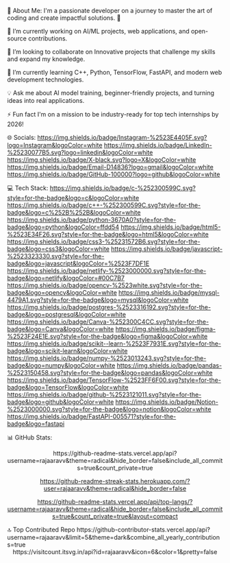 💫 About Me:
I'm a passionate developer on a journey to master the art of coding and create impactful solutions. 🚀

🔭 I’m currently working on
AI/ML projects, web applications, and open-source contributions.

🤝 I’m looking to collaborate on
Innovative projects that challenge my skills and expand my knowledge.

🌱 I’m currently learning
C++, Python, TensorFlow, FastAPI, and modern web development technologies.

💡 Ask me about
AI model training, beginner-friendly projects, and turning ideas into real applications.

⚡ Fun fact
I'm on a mission to be industry-ready for top tech internships by 2026!

🌐 Socials:
https://img.shields.io/badge/Instagram-%2523E4405F.svg?logo=Instagram&logoColor=white
https://img.shields.io/badge/LinkedIn-%25230077B5.svg?logo=linkedin&logoColor=white
https://img.shields.io/badge/X-black.svg?logo=X&logoColor=white
https://img.shields.io/badge/Email-D14836?logo=gmail&logoColor=white
https://img.shields.io/badge/GitHub-100000?logo=github&logoColor=white

💻 Tech Stack:
https://img.shields.io/badge/c-%252300599C.svg?style=for-the-badge&logo=c&logoColor=white
https://img.shields.io/badge/c++-%252300599C.svg?style=for-the-badge&logo=c%252B%252B&logoColor=white
https://img.shields.io/badge/python-3670A0?style=for-the-badge&logo=python&logoColor=ffdd54
https://img.shields.io/badge/html5-%2523E34F26.svg?style=for-the-badge&logo=html5&logoColor=white
https://img.shields.io/badge/css3-%25231572B6.svg?style=for-the-badge&logo=css3&logoColor=white
https://img.shields.io/badge/javascript-%2523323330.svg?style=for-the-badge&logo=javascript&logoColor=%2523F7DF1E
https://img.shields.io/badge/netlify-%2523000000.svg?style=for-the-badge&logo=netlify&logoColor=#00C7B7
https://img.shields.io/badge/opencv-%2523white.svg?style=for-the-badge&logo=opencv&logoColor=white
https://img.shields.io/badge/mysql-4479A1.svg?style=for-the-badge&logo=mysql&logoColor=white
https://img.shields.io/badge/postgres-%2523316192.svg?style=for-the-badge&logo=postgresql&logoColor=white
https://img.shields.io/badge/Canva-%252300C4CC.svg?style=for-the-badge&logo=Canva&logoColor=white
https://img.shields.io/badge/figma-%2523F24E1E.svg?style=for-the-badge&logo=figma&logoColor=white
https://img.shields.io/badge/scikit--learn-%2523F7931E.svg?style=for-the-badge&logo=scikit-learn&logoColor=white
https://img.shields.io/badge/numpy-%2523013243.svg?style=for-the-badge&logo=numpy&logoColor=white
https://img.shields.io/badge/pandas-%2523150458.svg?style=for-the-badge&logo=pandas&logoColor=white
https://img.shields.io/badge/TensorFlow-%2523FF6F00.svg?style=for-the-badge&logo=TensorFlow&logoColor=white
https://img.shields.io/badge/github-%2523121011.svg?style=for-the-badge&logo=github&logoColor=white
https://img.shields.io/badge/Notion-%2523000000.svg?style=for-the-badge&logo=notion&logoColor=white
https://img.shields.io/badge/FastAPI-005571?style=for-the-badge&logo=fastapi

📊 GitHub Stats:
<div align="center">
https://github-readme-stats.vercel.app/api?username=rajaaravv&theme=radical&hide_border=false&include_all_commits=true&count_private=true

https://github-readme-streak-stats.herokuapp.com/?user=rajaaravv&theme=radical&hide_border=false

https://github-readme-stats.vercel.app/api/top-langs/?username=rajaaravv&theme=radical&hide_border=false&include_all_commits=true&count_private=true&layout=compact

</div>
🔝 Top Contributed Repo
https://github-contributor-stats.vercel.app/api?username=rajaaravv&limit=5&theme=dark&combine_all_yearly_contributions=true

<div align="center">
https://visitcount.itsvg.in/api?id=rajaaravv&icon=6&color=1&pretty=false
